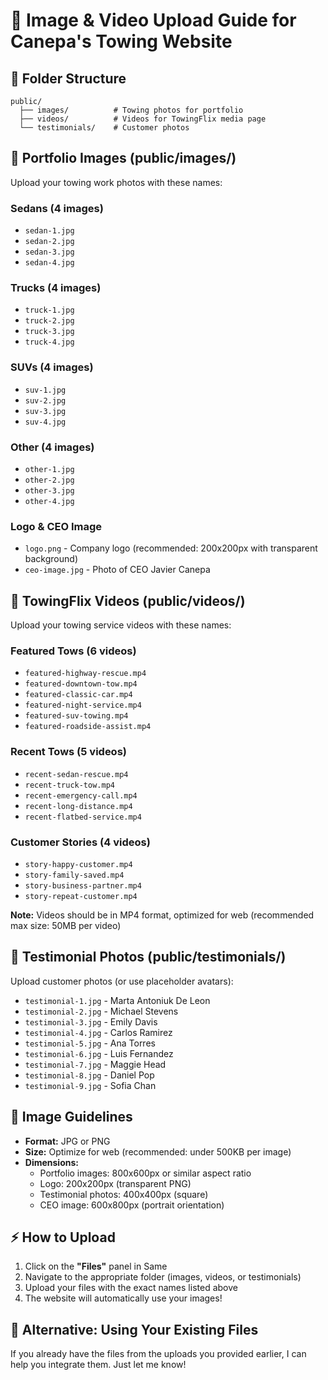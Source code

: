 # 📸 Image & Video Upload Guide for Canepa's Towing Website

## 📁 Folder Structure

```
public/
  ├── images/          # Towing photos for portfolio
  ├── videos/          # Videos for TowingFlix media page
  └── testimonials/    # Customer photos
```

## 🚗 Portfolio Images (public/images/)

Upload your towing work photos with these names:

### Sedans (4 images)
- `sedan-1.jpg`
- `sedan-2.jpg`
- `sedan-3.jpg`
- `sedan-4.jpg`

### Trucks (4 images)
- `truck-1.jpg`
- `truck-2.jpg`
- `truck-3.jpg`
- `truck-4.jpg`

### SUVs (4 images)
- `suv-1.jpg`
- `suv-2.jpg`
- `suv-3.jpg`
- `suv-4.jpg`

### Other (4 images)
- `other-1.jpg`
- `other-2.jpg`
- `other-3.jpg`
- `other-4.jpg`

### Logo & CEO Image
- `logo.png` - Company logo (recommended: 200x200px with transparent background)
- `ceo-image.jpg` - Photo of CEO Javier Canepa

## 🎥 TowingFlix Videos (public/videos/)

Upload your towing service videos with these names:

### Featured Tows (6 videos)
- `featured-highway-rescue.mp4`
- `featured-downtown-tow.mp4`
- `featured-classic-car.mp4`
- `featured-night-service.mp4`
- `featured-suv-towing.mp4`
- `featured-roadside-assist.mp4`

### Recent Tows (5 videos)
- `recent-sedan-rescue.mp4`
- `recent-truck-tow.mp4`
- `recent-emergency-call.mp4`
- `recent-long-distance.mp4`
- `recent-flatbed-service.mp4`

### Customer Stories (4 videos)
- `story-happy-customer.mp4`
- `story-family-saved.mp4`
- `story-business-partner.mp4`
- `story-repeat-customer.mp4`

**Note:** Videos should be in MP4 format, optimized for web (recommended max size: 50MB per video)

## 👥 Testimonial Photos (public/testimonials/)

Upload customer photos (or use placeholder avatars):
- `testimonial-1.jpg` - Marta Antoniuk De Leon
- `testimonial-2.jpg` - Michael Stevens
- `testimonial-3.jpg` - Emily Davis
- `testimonial-4.jpg` - Carlos Ramirez
- `testimonial-5.jpg` - Ana Torres
- `testimonial-6.jpg` - Luis Fernandez
- `testimonial-7.jpg` - Maggie Head
- `testimonial-8.jpg` - Daniel Pop
- `testimonial-9.jpg` - Sofia Chan

## 📝 Image Guidelines

- **Format:** JPG or PNG
- **Size:** Optimize for web (recommended: under 500KB per image)
- **Dimensions:**
  - Portfolio images: 800x600px or similar aspect ratio
  - Logo: 200x200px (transparent PNG)
  - Testimonial photos: 400x400px (square)
  - CEO image: 600x800px (portrait orientation)

## ⚡ How to Upload

1. Click on the **"Files"** panel in Same
2. Navigate to the appropriate folder (images, videos, or testimonials)
3. Upload your files with the exact names listed above
4. The website will automatically use your images!

## 🔄 Alternative: Using Your Existing Files

If you already have the files from the uploads you provided earlier, I can help you integrate them. Just let me know!
